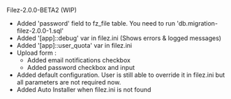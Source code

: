 

Filez-2.0.0-BETA2 (WIP)
* Added 'password' field to fz_file table. You need to run 'db.migration-filez-2.0.0-1.sql'
* Added '[app]::debug' var in filez.ini (Shows errors & logged messages)
* Added '[app]::user_quota' var in filez.ini
* Upload form :
  * Added email notifications checkbox
  * Added password checkbox and input
* Added default configuration. User is still able to override it in filez.ini
  but all parameters are not required now.
* Added Auto Installer when filez.ini is not found

